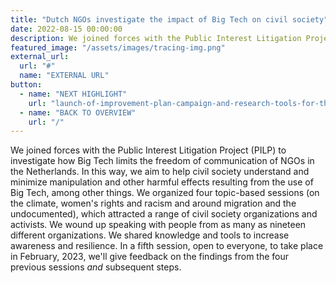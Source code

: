 ```yaml
---
title: "Dutch NGOs investigate the impact of Big Tech on civil society"
date: 2022-08-15 00:00:00
description: We joined forces with the Public Interest Litigation Project (PILP) to investigate how Big Tech limits the freedom of communication of NGOs in the Netherlands.
featured_image: "/assets/images/tracing-img.png"
external_url:
  url: "#"
  name: "EXTERNAL URL"
button:
  - name: "NEXT HIGHLIGHT"
    url: "launch-of-improvement-plan-campaign-and-research-tools-for-the-field-of-digital-rights"
  - name: "BACK TO OVERVIEW"
    url: "/"
---
```


We joined forces with the Public Interest Litigation Project (PILP) to investigate how Big Tech limits the freedom of communication of NGOs in the Netherlands. In this way, we aim to help civil society understand
and minimize manipulation and other harmful effects resulting from the use of Big Tech, among other things. We organized four topic-based sessions (on the climate, women's rights and racism and around migration and the undocumented), which attracted a range of civil society organizations and activists. We wound up speaking with people from as many as nineteen different organizations. We shared knowledge and tools to increase awareness and resilience. In a fifth session, open to
everyone, to take place in February, 2023, we'll give feedback on the findings from the four previous sessions *and* subsequent steps.